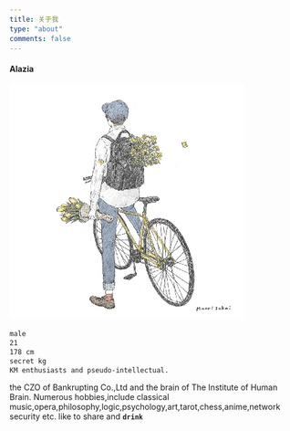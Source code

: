 ```yaml
---
title: 关于我
type: "about"
comments: false
---
```

#### Alazia

![avatar](../images/aboutme.gif)

```
male
21
178 cm
secret kg
KM enthusiasts and pseudo-intellectual.
```

the CZO of Bankrupting  Co.,Ltd and the brain of The Institute of Human Brain.
Numerous hobbies,include classical music,opera,philosophy,logic,psychology,art,tarot,chess,anime,network security etc.
like to share and <b>`drink`</b>
